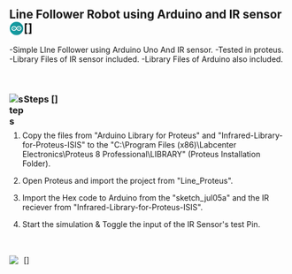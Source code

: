 ## Line Follower Robot using Arduino and IR sensor [<img align="left" alt="Arduino" width="26px" src="https://raw.githubusercontent.com/github/explore/80688e429a7d4ef2fca1e82350fe8e3517d3494d/topics/arduino/arduino.png" />]

-Simple LIne Follower using Arduino Uno And IR sensor.
-Tested in proteus.
-Library Files of IR sensor included.
-Library Files of Arduino also included.

<br />

### Steps [<img align="left" alt="steps" width="26px" src="https://www.flaticon.com/svg/static/icons/svg/2192/2192434.svg" />]
<br />

1. Copy the files from "Arduino Library for Proteus" and "Infrared-Library-for-Proteus-ISIS" to the "C:\Program Files (x86)\Labcenter Electronics\Proteus 8 Professional\LIBRARY" (Proteus Installation Folder).

2. Open Proteus and import the project from "Line_Proteus".

3. Import the Hex code to Arduino from the "sketch_jul05a" and the IR reciever from "Infrared-Library-for-Proteus-ISIS".

4. Start the simulation & Toggle the input of the IR Sensor's test Pin.
</br>

<br />
[<img align="left" width="26px" src="https://www.flaticon.com/svg/static/icons/svg/1162/1162024.svg" />]

<br />
<br />